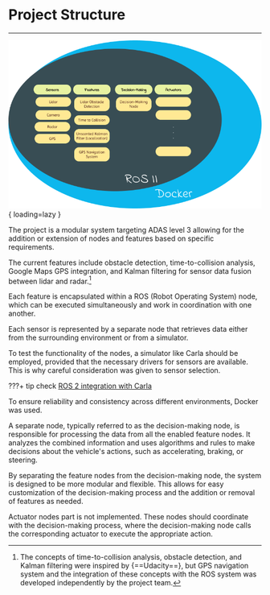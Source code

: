 # Project Structure

---


![Project Structure](../assets/Overall_Structure_Diagram.png){ loading=lazy }


The project is a modular system targeting ADAS level 3 allowing for the addition or extension of nodes and features based on specific requirements.

The current features include obstacle detection, time-to-collision analysis, Google Maps GPS integration, and Kalman filtering for sensor data fusion between lidar and radar.[^1]

[^1]: The concepts of time-to-collision analysis, obstacle detection, and Kalman filtering were inspired by {==Udacity==}, but GPS navigation system and the integration of these concepts with the ROS system was developed independently by the project team.

<!-- ???+ note inline end 
    \*  -->

Each feature is encapsulated within a ROS (Robot Operating System) node, which can be executed simultaneously and work in coordination with one another.

Each sensor is represented by a separate node that retrieves data either from the surrounding environment or from a simulator.

To test the functionality of the nodes, a simulator like Carla should be employed, provided that the necessary drivers for sensors are available. This is why careful consideration was given to sensor selection.

???+ tip
    check [ROS 2 integration with Carla](https://carla.readthedocs.io/projects/ros-bridge/en/latest/ros_installation_ros2/)


To ensure reliability and consistency across different environments, Docker was used.




A separate node, typically referred to as the decision-making node, is responsible for processing the data from all the enabled feature nodes. It analyzes the combined information and uses algorithms and rules to make decisions about the vehicle's actions, such as accelerating, braking, or steering.

By separating the feature nodes from the decision-making node, the system is designed to be more modular and flexible. This allows for easy customization of the decision-making process and the addition or removal of features as needed.

Actuator nodes part is not implemented. These nodes should coordinate with the decision-making process, where the decision-making node calls the corresponding actuator to execute the appropriate action.